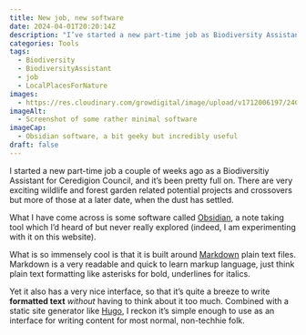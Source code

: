 ```yaml
---
title: New job, new software
date: 2024-04-01T20:20:14Z
description: "I’ve started a new part-time job as Biodiversity Assistant, and found some rather cool software in the process"
categories: Tools
tags:
  - Biodiversity
  - BiodiversityAssistant
  - job
  - LocalPlacesForNature
images:
  - https://res.cloudinary.com/growdigital/image/upload/v1712006197/240401-obsidian-screenshot.png
imageAlt:
  - Screenshot of some rather minimal software
imageCap:
  - Obsidian software, a bit geeky but incredibly useful
draft: false
---
```


I started a new part-time job a couple of weeks ago as a Biodiversitiy Assistant for Ceredigion Council, and it’s been pretty full on. There are very exciting wildlife and forest garden related potential projects and crossovers but more of those at a later date, when the dust has settled.

What I have come across is some software called [Obsidian](https://obsidian.md), a note taking tool which I’d heard of but never really explored (indeed, I am experimenting with it on this website). 

What is so immensely cool is that it is built around [Markdown](https://en.wikipedia.org/wiki/Markdown) plain text files. Markdown is a very readable and quick to learn markup language, just think plain text formatting like asterisks for bold, underlines for italics. 

Yet it also has a very nice interface, so that it’s quite a breeze to write **formatted text** _without_ having to think about it too much. Combined with a static site generator like [Hugo](https://gohugo.io/), I reckon it’s simple enough to use as an interface for writing content for most normal, non-techhie folk.
